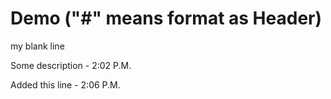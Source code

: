 # Demo ("#" means format as Header)
my blank line

Some description - 2:02 P.M.

Added this line - 2:06 P.M.
